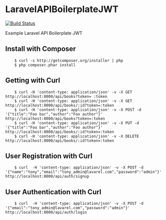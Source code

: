 # LaravelAPIBoilerplateJWT

[![Build Status](https://travis-ci.org/Tony133/Symfony3APIBoilerplateJWT.svg?branch=master)](https://travis-ci.org/Tony133/Symfony3APIBoilerplateJWT)

Example Laravel API Boilerplate JWT

## Install with Composer

```
    $ curl -s http://getcomposer.org/installer | php
    $ php composer.phar install
```
## Getting with Curl
```
    $ curl -H 'content-type: application/json' -v -X GET http://localhost:8000/api/books?token= :token
    $ curl -H 'content-type: application/json' -v -X GET http://localhost:8000/api/books/:id?token=:token
    $ curl -H 'content-type: application/json' -v -X POST -d '{"title":"Foo bar","author":"Foo author"}' http://localhost:8000/api/books?token=:token
    $ curl -H 'content-type: application/json' -v -X PUT -d '{"title":"Foo bar","author":"Foo author"}' http://localhost:8000/api/books/:id?token=:token
    $ curl -H 'content-type: application/json' -v -X DELETE http://localhost:8000/api/books/:id?token=:token
```
## User Registration with Curl
```	
	$ curl  -H 'content-type: application/json' -v -X POST -d '{"name":"tony","email":"tony_admin@lavarel.com","password":"admin"}' http://localhost:8000/api/auth/signup
```
## User Authentication with Curl
```
	$ curl  -H 'content-type: application/json' -v -X POST -d '{"email":"tony_admin@lavarel.com","password":"admin"}' http://localhost:8000/api/auth/login
```
